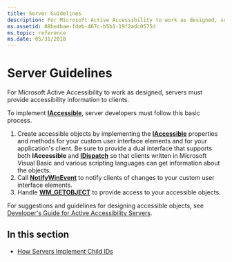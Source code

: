 ```yaml
---
title: Server Guidelines
description: For Microsoft Active Accessibility to work as designed, servers must provide accessibility information to clients.
ms.assetid: 88be4bae-fdeb-467c-b5b1-19f2adc0575d
ms.topic: reference
ms.date: 05/31/2018
---
```


# Server Guidelines

For Microsoft Active Accessibility to work as designed, servers must provide accessibility information to clients.

To implement [**IAccessible**](/windows/desktop/api/oleacc/nn-oleacc-iaccessible), server developers must follow this basic process.

1.  Create accessible objects by implementing the [**IAccessible**](/windows/desktop/api/oleacc/nn-oleacc-iaccessible) properties and methods for your custom user interface elements and for your application's client. Be sure to provide a dual interface that supports both **IAccessible** and [**IDispatch**](idispatch-interface.md) so that clients written in Microsoft Visual Basic and various scripting languages can get information about the objects.
2.  Call [**NotifyWinEvent**](/windows/desktop/api/Winuser/nf-winuser-notifywinevent) to notify clients of changes to your custom user interface elements.
3.  Handle [**WM\_GETOBJECT**](wm-getobject.md) to provide access to your accessible objects.

For suggestions and guidelines for designing accessible objects, see [Developer's Guide for Active Accessibility Servers](developer-s-guide-for-active-accessibility-servers.md).

## In this section

-   [How Servers Implement Child IDs](how-servers-implement-child-ids.md)

 

 





